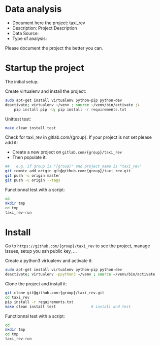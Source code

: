# Data analysis
- Document here the project: taxi_rev
- Description: Project Description
- Data Source:
- Type of analysis:

Please document the project the better you can.

# Startup the project

The initial setup.

Create virtualenv and install the project:
```bash
sudo apt-get install virtualenv python-pip python-dev
deactivate; virtualenv ~/venv ; source ~/venv/bin/activate ;\
    pip install pip -U; pip install -r requirements.txt
```

Unittest test:
```bash
make clean install test
```

Check for taxi_rev in gitlab.com/{group}.
If your project is not set please add it:

- Create a new project on `gitlab.com/{group}/taxi_rev`
- Then populate it:

```bash
##   e.g. if group is "{group}" and project_name is "taxi_rev"
git remote add origin git@github.com:{group}/taxi_rev.git
git push -u origin master
git push -u origin --tags
```

Functionnal test with a script:

```bash
cd
mkdir tmp
cd tmp
taxi_rev-run
```

# Install

Go to `https://github.com/{group}/taxi_rev` to see the project, manage issues,
setup you ssh public key, ...

Create a python3 virtualenv and activate it:

```bash
sudo apt-get install virtualenv python-pip python-dev
deactivate; virtualenv -ppython3 ~/venv ; source ~/venv/bin/activate
```

Clone the project and install it:

```bash
git clone git@github.com:{group}/taxi_rev.git
cd taxi_rev
pip install -r requirements.txt
make clean install test                # install and test
```
Functionnal test with a script:

```bash
cd
mkdir tmp
cd tmp
taxi_rev-run
```
